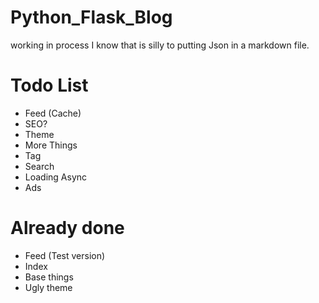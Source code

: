 # Python_Flask_Blog
working in process
I know that is silly to putting Json in a markdown file.

# Todo List
 - Feed (Cache)
 - SEO?
 - Theme
 - More Things
 - Tag
 - Search
 - Loading Async
 - Ads

# Already done
 - Feed (Test version)
 - Index
 - Base things
 - Ugly theme
